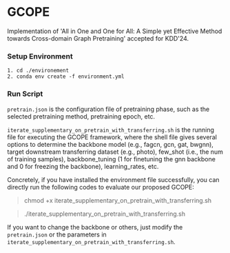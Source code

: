 # GCOPE
Implementation of 'All in One and One for All: A Simple yet Effective Method towards Cross-domain Graph Pretraining' accepted for KDD'24.

### Setup Environment

```
1. cd ./environement
2. conda env create -f environment.yml
```

### Run Script

`pretrain.json` is the configuration file of pretraining phase, such as the selected pretraining method, pretraining epoch, etc.

`iterate_supplementary_on_pretrain_with_transferring.sh` is the running file for executing the GCOPE framework, where the shell file gives several options to determine the backbone model (e.g., fagcn, gcn, gat, bwgnn), target downstream transferring dataset (e.g., photo), few_shot (i.e., the num of training samples), backbone_tuning (1 for finetuning the gnn backbone and 0 for freezing the backbone), learning_rates, etc.

Concretely, if you have installed the environment file successfully, you can directly run the following codes to evaluate our proposed GCOPE:

> chmod +x iterate_supplementary_on_pretrain_with_transferring.sh

> ./iterate_supplementary_on_pretrain_with_transferring.sh

If you want to change the backbone or others, just modify the `pretrain.json` or the parameters in `iterate_supplementary_on_pretrain_with_transferring.sh`.